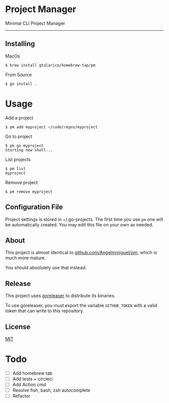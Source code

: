 # Project Manager

Minimal CLI Project Manager

---

## Installing

MacOs
```
$ brew install gtalarico/homebrew-tap/pm
```

From Source

```
$ go install .
```

# Usage

Add a project
```
$ pm add myproject ~/code/repos/myproject
```

Go to project
```
$ pm go myproject
Starting new shell...
```

List projects
```
$ pm list
myproject
```

Remove project
```
$ pm remove myproject
```

## Configuration File

Project settings is stored in ~/.go-projects.
The first time you use `pm` one will be automatically created.
You may edit this file on your own as needed.

## About

This project is almost identical to [github.com/Angelmmiguel/pm](https://github.com/Angelmmiguel/pm), which is much more mature.

You should absolutely use that instead.

## Release

This project uses [goreleaser](https://goreleaser.com/) to distribute its binaries.

To use goreleaser, you must export the variable `GITHUB_TOKEN` with a valid token
that can write to this repository.

## License

[MIT](https://opensource.org/licenses/MIT)


# Todo

- [ ] Add homebrew tab
- [ ] Add tests + circleci
- [ ] Add Action cmd
- [ ] Resolve fish, bash, zsh autocomplete
- [ ] Refactor

